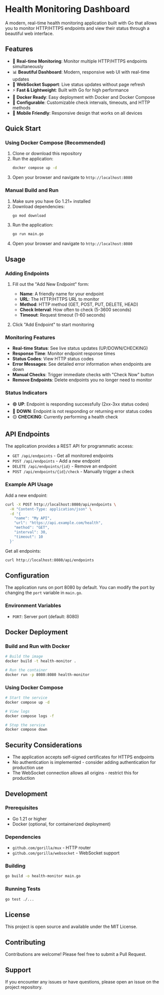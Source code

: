 # Health Monitoring Dashboard

A modern, real-time health monitoring application built with Go that allows you to monitor HTTP/HTTPS endpoints and view their status through a beautiful web interface.

## Features

- 🚀 **Real-time Monitoring**: Monitor multiple HTTP/HTTPS endpoints simultaneously
- 📊 **Beautiful Dashboard**: Modern, responsive web UI with real-time updates
- 🔄 **WebSocket Support**: Live status updates without page refresh
- ⚡ **Fast & Lightweight**: Built with Go for high performance
- 🐳 **Docker Ready**: Easy deployment with Docker and Docker Compose
- 🔧 **Configurable**: Customizable check intervals, timeouts, and HTTP methods
- 📱 **Mobile Friendly**: Responsive design that works on all devices

## Quick Start

### Using Docker Compose (Recommended)

1. Clone or download this repository
2. Run the application:
   ```bash
   docker compose up -d
   ```
3. Open your browser and navigate to `http://localhost:8080`

### Manual Build and Run

1. Make sure you have Go 1.21+ installed
2. Download dependencies:
   ```bash
   go mod download
   ```
3. Run the application:
   ```bash
   go run main.go
   ```
4. Open your browser and navigate to `http://localhost:8080`

## Usage

### Adding Endpoints

1. Fill out the "Add New Endpoint" form:
   - **Name**: A friendly name for your endpoint
   - **URL**: The HTTP/HTTPS URL to monitor
   - **Method**: HTTP method (GET, POST, PUT, DELETE, HEAD)
   - **Check Interval**: How often to check (5-3600 seconds)
   - **Timeout**: Request timeout (1-60 seconds)

2. Click "Add Endpoint" to start monitoring

### Monitoring Features

- **Real-time Status**: See live status updates (UP/DOWN/CHECKING)
- **Response Time**: Monitor endpoint response times
- **Status Codes**: View HTTP status codes
- **Error Messages**: See detailed error information when endpoints are down
- **Manual Checks**: Trigger immediate checks with "Check Now" button
- **Remove Endpoints**: Delete endpoints you no longer need to monitor

### Status Indicators

- 🟢 **UP**: Endpoint is responding successfully (2xx-3xx status codes)
- 🔴 **DOWN**: Endpoint is not responding or returning error status codes
- 🟡 **CHECKING**: Currently performing a health check

## API Endpoints

The application provides a REST API for programmatic access:

- `GET /api/endpoints` - Get all monitored endpoints
- `POST /api/endpoints` - Add a new endpoint
- `DELETE /api/endpoints/{id}` - Remove an endpoint
- `POST /api/endpoints/{id}/check` - Manually trigger a check

### Example API Usage

Add a new endpoint:
```bash
curl -X POST http://localhost:8080/api/endpoints \
  -H "Content-Type: application/json" \
  -d '{
    "name": "My API",
    "url": "https://api.example.com/health",
    "method": "GET",
    "interval": 30,
    "timeout": 10
  }'
```

Get all endpoints:
```bash
curl http://localhost:8080/api/endpoints
```

## Configuration

The application runs on port 8080 by default. You can modify the port by changing the `port` variable in `main.go`.

### Environment Variables

- `PORT`: Server port (default: 8080)

## Docker Deployment

### Build and Run with Docker

```bash
# Build the image
docker build -t health-monitor .

# Run the container
docker run -p 8080:8080 health-monitor
```

### Using Docker Compose

```bash
# Start the service
docker compose up -d

# View logs
docker compose logs -f

# Stop the service
docker compose down
```

## Security Considerations

- The application accepts self-signed certificates for HTTPS endpoints
- No authentication is implemented - consider adding authentication for production use
- The WebSocket connection allows all origins - restrict this for production

## Development

### Prerequisites

- Go 1.21 or higher
- Docker (optional, for containerized deployment)

### Dependencies

- `github.com/gorilla/mux` - HTTP router
- `github.com/gorilla/websocket` - WebSocket support

### Building

```bash
go build -o health-monitor main.go
```

### Running Tests

```bash
go test ./...
```

## License

This project is open source and available under the MIT License.

## Contributing

Contributions are welcome! Please feel free to submit a Pull Request.

## Support

If you encounter any issues or have questions, please open an issue on the project repository.
